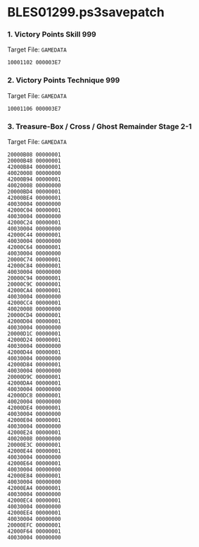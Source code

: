 # BLES01299.ps3savepatch

### 1. Victory Points Skill 999

Target File: `GAMEDATA`

```
10001102 000003E7
```

### 2. Victory Points Technique 999

Target File: `GAMEDATA`

```
10001106 000003E7
```

### 3. Treasure-Box / Cross / Ghost Remainder Stage 2-1

Target File: `GAMEDATA`

```
20000B08 00000001
20000B48 00000001
42000B84 00000001
40020008 00000000
42000B94 00000001
40020008 00000000
20000BD4 00000001
42000BE4 00000001
40030004 00000000
42000C04 00000001
40030004 00000000
42000C24 00000001
40030004 00000000
42000C44 00000001
40030004 00000000
42000C64 00000001
40030004 00000000
20000C74 00000001
42000C84 00000001
40030004 00000000
20000C94 00000001
20000C9C 00000001
42000CA4 00000001
40030004 00000000
42000CC4 00000001
40020008 00000000
20000CD4 00000001
42000D04 00000001
40030004 00000000
20000D1C 00000001
42000D24 00000001
40030004 00000000
42000D44 00000001
40030004 00000000
42000D84 00000001
40030004 00000000
20000D9C 00000001
42000DA4 00000001
40030004 00000000
42000DC8 00000001
40020004 00000000
42000DE4 00000001
40030004 00000000
42000E04 00000001
40030004 00000000
42000E24 00000001
40020008 00000000
20000E3C 00000001
42000E44 00000001
40030004 00000000
42000E64 00000001
40030004 00000000
42000E84 00000001
40030004 00000000
42000EA4 00000001
40030004 00000000
42000EC4 00000001
40030004 00000000
42000EE4 00000001
40030004 00000000
20000EFC 00000001
42000F64 00000001
40030004 00000000
```

